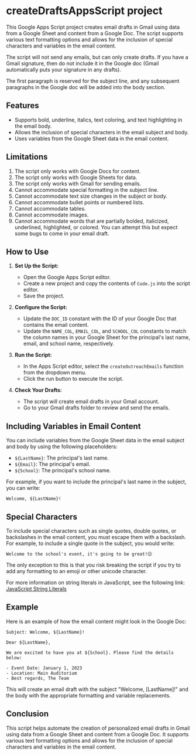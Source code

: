 # createDraftsAppsScript project

This Google Apps Script project creates email drafts in Gmail using data from a Google Sheet and content from a Google Doc. The script supports various text formatting options and allows for the inclusion of special characters and variables in the email content.

The script will not send any emails, but can only create drafts. If you have a Gmail signature, then do not include it in the Google doc (Gmail automatically puts your signature in any drafts).

The first paragraph is reserved for the subject line, and any subsequent paragraphs in the Google doc will be added into the body section.

## Features

- Supports bold, underline, italics, text coloring, and text highlighting in the email body.
- Allows the inclusion of special characters in the email subject and body.
- Uses variables from the Google Sheet data in the email content.

## Limitations

1. The script only works with Google Docs for content.
2. The script only works with Google Sheets for data.
3. The script only works with Gmail for sending emails.
4. Cannot accommodate special formatting in the subject line.
5. Cannot accommodate text size changes in the subject or body.
6. Cannot accommodate bullet points or numbered lists.
7. Cannot accommodate tables.
8. Cannot accommodate images.
9. Cannot accommodate words that are partially bolded, italicized, underlined, highlighted, or colored. You can attempt this but expect some bugs to come in your email draft.

## How to Use

1. **Set Up the Script:**
   - Open the Google Apps Script editor.
   - Create a new project and copy the contents of `Code.js` into the script editor.
   - Save the project.

2. **Configure the Script:**
   - Update the `DOC_ID` constant with the ID of your Google Doc that contains the email content.
   - Update the `NAME_COL`, `EMAIL_COL`, and `SCHOOL_COL` constants to match the column names in your Google Sheet for the principal's last name, email, and school name, respectively.

3. **Run the Script:**
   - In the Apps Script editor, select the `createOutreachEmails` function from the dropdown menu.
   - Click the run button to execute the script.

4. **Check Your Drafts:**
   - The script will create email drafts in your Gmail account.
   - Go to your Gmail drafts folder to review and send the emails.

## Including Variables in Email Content

You can include variables from the Google Sheet data in the email subject and body by using the following placeholders:
- `${LastName}`: The principal's last name.
- `${Email}`: The principal's email.
- `${School}`: The principal's school name.

For example, if you want to include the principal's last name in the subject, you can write:

```
Welcome, ${LastName}!
```

## Special Characters

To include special characters such as single quotes, double quotes, or backslashes in the email content, you must escape them with a backslash. For example, to include a single quote in the subject, you would write:

```
Welcome to the school's event, it's going to be great!😊
```

The only exception to this is that you risk breaking the script if you try to add any formatting to an emoji or other unicode character.


For more information on string literals in JavaScript, see the following link:
[JavaScript String Literals](https://developer.mozilla.org/en-US/docs/Web/JavaScript/Reference/Global_Objects/String)

## Example

Here is an example of how the email content might look in the Google Doc:

```
Subject: Welcome, ${LastName}!

Dear ${LastName},

We are excited to have you at ${School}. Please find the details below:

- Event Date: January 1, 2023
- Location: Main Auditorium
- Best regards, The Team
```

This will create an email draft with the subject "Welcome, [LastName]!" and the body with the appropriate formatting and variable replacements.

## Conclusion

This script helps automate the creation of personalized email drafts in Gmail using data from a Google Sheet and content from a Google Doc. It supports various text formatting options and allows for the inclusion of special characters and variables in the email content.